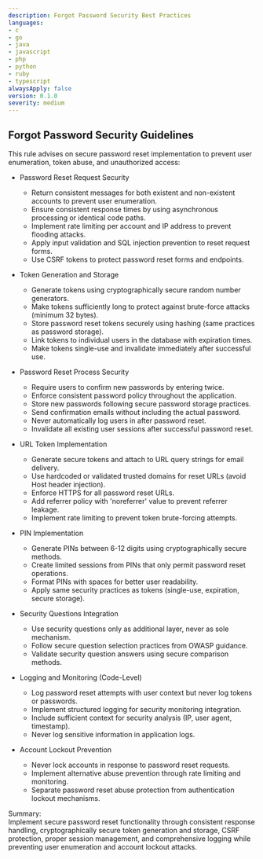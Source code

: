```yaml
---
description: Forgot Password Security Best Practices
languages:
- c
- go
- java
- javascript
- php
- python
- ruby
- typescript
alwaysApply: false
version: 0.1.0
severity: medium
---
```


## Forgot Password Security Guidelines

This rule advises on secure password reset implementation to prevent user enumeration, token abuse, and unauthorized access:

- Password Reset Request Security
  - Return consistent messages for both existent and non-existent accounts to prevent user enumeration.
  - Ensure consistent response times by using asynchronous processing or identical code paths.
  - Implement rate limiting per account and IP address to prevent flooding attacks.
  - Apply input validation and SQL injection prevention to reset request forms.
  - Use CSRF tokens to protect password reset forms and endpoints.

- Token Generation and Storage
  - Generate tokens using cryptographically secure random number generators.
  - Make tokens sufficiently long to protect against brute-force attacks (minimum 32 bytes).
  - Store password reset tokens securely using hashing (same practices as password storage).
  - Link tokens to individual users in the database with expiration times.
  - Make tokens single-use and invalidate immediately after successful use.

- Password Reset Process Security
  - Require users to confirm new passwords by entering twice.
  - Enforce consistent password policy throughout the application.
  - Store new passwords following secure password storage practices.
  - Send confirmation emails without including the actual password.
  - Never automatically log users in after password reset.
  - Invalidate all existing user sessions after successful password reset.

- URL Token Implementation
  - Generate secure tokens and attach to URL query strings for email delivery.
  - Use hardcoded or validated trusted domains for reset URLs (avoid Host header injection).
  - Enforce HTTPS for all password reset URLs.
  - Add referrer policy with 'noreferrer' value to prevent referrer leakage.
  - Implement rate limiting to prevent token brute-forcing attempts.

- PIN Implementation
  - Generate PINs between 6-12 digits using cryptographically secure methods.
  - Create limited sessions from PINs that only permit password reset operations.
  - Format PINs with spaces for better user readability.
  - Apply same security practices as tokens (single-use, expiration, secure storage).

- Security Questions Integration
  - Use security questions only as additional layer, never as sole mechanism.
  - Follow secure question selection practices from OWASP guidance.
  - Validate security question answers using secure comparison methods.

- Logging and Monitoring (Code-Level)
  - Log password reset attempts with user context but never log tokens or passwords.
  - Implement structured logging for security monitoring integration.
  - Include sufficient context for security analysis (IP, user agent, timestamp).
  - Never log sensitive information in application logs.

- Account Lockout Prevention
  - Never lock accounts in response to password reset requests.
  - Implement alternative abuse prevention through rate limiting and monitoring.
  - Separate password reset abuse protection from authentication lockout mechanisms.

Summary:  
Implement secure password reset functionality through consistent response handling, cryptographically secure token generation and storage, CSRF protection, proper session management, and comprehensive logging while preventing user enumeration and account lockout attacks.